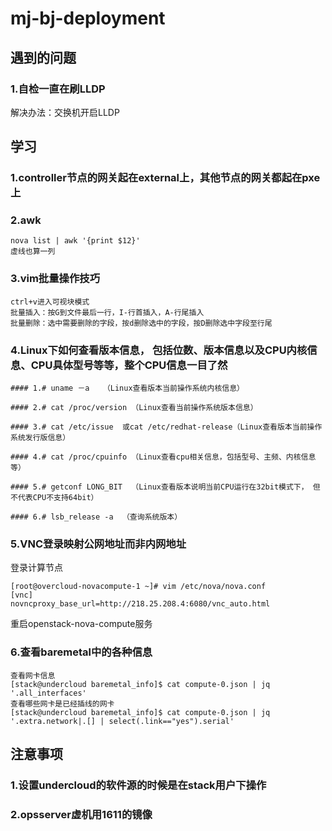 # mj-bj-deployment

## 遇到的问题

### 1.自检一直在刷LLDP
解决办法：交换机开启LLDP

## 学习

### 1.controller节点的网关起在external上，其他节点的网关都起在pxe上

### 2.awk
```
nova list | awk '{print $12}'
虚线也算一列
```

### 3.vim批量操作技巧
```
ctrl+v进入可视块模式
批量插入：按G到文件最后一行，I-行首插入，A-行尾插入
批量删除：选中需要删除的字段，按d删除选中的字段，按D删除选中字段至行尾
```

### 4.Linux下如何查看版本信息， 包括位数、版本信息以及CPU内核信息、CPU具体型号等等，整个CPU信息一目了然
```
#### 1.# uname －a   （Linux查看版本当前操作系统内核信息）

#### 2.# cat /proc/version （Linux查看当前操作系统版本信息）

#### 3.# cat /etc/issue  或cat /etc/redhat-release（Linux查看版本当前操作系统发行版信息）

#### 4.# cat /proc/cpuinfo （Linux查看cpu相关信息，包括型号、主频、内核信息等）

#### 5.# getconf LONG_BIT  （Linux查看版本说明当前CPU运行在32bit模式下， 但不代表CPU不支持64bit）

#### 6.# lsb_release -a  （查询系统版本）
```

### 5.VNC登录映射公网地址而非内网地址
登录计算节点

```
[root@overcloud-novacompute-1 ~]# vim /etc/nova/nova.conf
[vnc]
novncproxy_base_url=http://218.25.208.4:6080/vnc_auto.html
```
重启openstack-nova-compute服务

### 6.查看baremetal中的各种信息
```
查看网卡信息
[stack@undercloud baremetal_info]$ cat compute-0.json | jq '.all_interfaces' 
查看哪些网卡是已经插线的网卡
[stack@undercloud baremetal_info]$ cat compute-0.json | jq '.extra.network|.[] | select(.link=="yes").serial'

```

## 注意事项
### 1.设置undercloud的软件源的时候是在stack用户下操作

### 2.opsserver虚机用1611的镜像